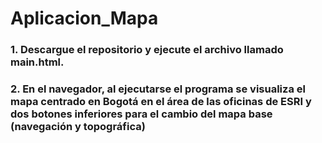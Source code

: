 # Aplicacion_Mapa

###	1. Descargue el repositorio y ejecute el archivo llamado main.html.

###	2. En el navegador, al ejecutarse el programa se visualiza el mapa centrado en Bogotá en el área de las oficinas de ESRI y dos botones inferiores para el cambio del mapa base (navegación y topográfica)